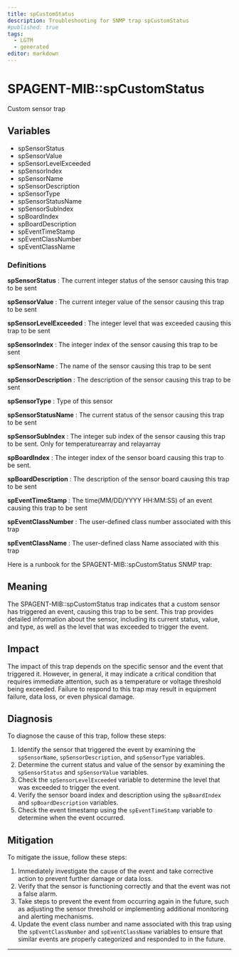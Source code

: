 ```yaml
---
title: spCustomStatus
description: Troubleshooting for SNMP trap spCustomStatus
#published: true
tags:
  - LGTM
  - generated
editor: markdown
---
```


# SPAGENT-MIB::spCustomStatus 

Custom sensor trap 


## Variables


  - spSensorStatus
  - spSensorValue
  - spSensorLevelExceeded
  - spSensorIndex
  - spSensorName
  - spSensorDescription
  - spSensorType
  - spSensorStatusName
  - spSensorSubIndex
  - spBoardIndex
  - spBoardDescription
  - spEventTimeStamp
  - spEventClassNumber
  - spEventClassName 

### Definitions 


**spSensorStatus** 
: The current integer status of the sensor causing this trap to be sent 

**spSensorValue** 
: The current integer value of the sensor causing this trap to be sent 

**spSensorLevelExceeded** 
: The integer level that was exceeded causing this trap to be sent 

**spSensorIndex** 
: The integer index of the sensor causing this trap to be sent 

**spSensorName** 
: The name of the sensor causing this trap to be sent 

**spSensorDescription** 
: The description of the sensor causing this trap to be sent 

**spSensorType** 
: Type of this sensor 

**spSensorStatusName** 
: The current status of the sensor causing this trap to be sent 

**spSensorSubIndex** 
: The integer sub index of the sensor causing this trap to be sent. Only for temperaturearray and relayarray 

**spBoardIndex** 
: The integer index of the sensor board causing this trap to be sent. 

**spBoardDescription** 
: The description of the sensor board causing this trap to be sent 

**spEventTimeStamp** 
: The time(MM/DD/YYYY HH:MM:SS) of an event causing this trap to be sent 

**spEventClassNumber** 
: The user-defined class number associated with this trap 

**spEventClassName** 
: The user-defined class Name associated with this trap 


Here is a runbook for the SPAGENT-MIB::spCustomStatus SNMP trap:

## Meaning

The SPAGENT-MIB::spCustomStatus trap indicates that a custom sensor has triggered an event, causing this trap to be sent. This trap provides detailed information about the sensor, including its current status, value, and type, as well as the level that was exceeded to trigger the event.

## Impact

The impact of this trap depends on the specific sensor and the event that triggered it. However, in general, it may indicate a critical condition that requires immediate attention, such as a temperature or voltage threshold being exceeded. Failure to respond to this trap may result in equipment failure, data loss, or even physical damage.

## Diagnosis

To diagnose the cause of this trap, follow these steps:

1. Identify the sensor that triggered the event by examining the `spSensorName`, `spSensorDescription`, and `spSensorType` variables.
2. Determine the current status and value of the sensor by examining the `spSensorStatus` and `spSensorValue` variables.
3. Check the `spSensorLevelExceeded` variable to determine the level that was exceeded to trigger the event.
4. Verify the sensor board index and description using the `spBoardIndex` and `spBoardDescription` variables.
5. Check the event timestamp using the `spEventTimeStamp` variable to determine when the event occurred.

## Mitigation

To mitigate the issue, follow these steps:

1. Immediately investigate the cause of the event and take corrective action to prevent further damage or data loss.
2. Verify that the sensor is functioning correctly and that the event was not a false alarm.
3. Take steps to prevent the event from occurring again in the future, such as adjusting the sensor threshold or implementing additional monitoring and alerting mechanisms.
4. Update the event class number and name associated with this trap using the `spEventClassNumber` and `spEventClassName` variables to ensure that similar events are properly categorized and responded to in the future.
---




